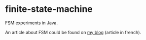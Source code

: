 # finite-state-machine

FSM experiments in Java.

An article about FSM could be found on [my blog](http://erichonorez.github.io/2016/08/18/machine_a_etats_finis.html) (article in french).
